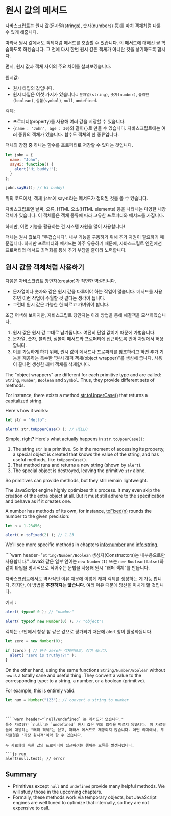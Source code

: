 # 원시 값의 메서드

자바스크립트는 원시 값(문자열(strings), 숫자(numbers) 등)를 마치 객체처럼 다룰 수 있게 해줍니다. 

따라서 원시 값에서도 객체처럼 메서드를 호출할 수 있습니다. 이 메서드에 대해선 곧 학습하도록 하겠습니다. 그 전에 다시 한번 원시 값은 객체가 아니란 것을 상기하도록 합시다.

먼저, 원시 값과 객체 사이의 주요 차이를 살펴보겠습니다.

원시값:

- 원시 타입의 값입니다.
- 원시 타입은 여섯 가지가 있습니다.: `문자열(string)`, `숫자(number)`, `불리언(boolean)`, `심볼(symbol)`, `null`, `undefined`.

객체:

- 프로퍼티(property)를 사용해 여러 값을 저장할 수 있습니다.
- `{name : "John", age : 30}`와 같이`{}`로 만들 수 있습니다. 자바스크립트에는 여러 종류의 객체가 있습니다. 함수도 객체의 한 종류입니다.

객체의 장점 중 하나는 함수를 프로퍼티로 저장할 수 있다는 것입니다.

```js run
let john = {
  name: "John",
  sayHi: function() {
    alert("Hi buddy!");
  }
};

john.sayHi(); // Hi buddy!
```

위의 코드에서, 객체 `john`에 `sayHi`라는 메서드가 정의된 것을 볼 수 있습니다. 

자바스크립트엔 날짜, 오류, HTML 요소(HTML elements) 등을 나타내는 다양한 내장 객체가 있습니다. 이 객체들은 객체 종류에 따라 고유한 프로퍼티와 메서드를 가집니다.

하지만, 이런 기능을 활용하는 건 시스템 자원을 많이 사용합니다!

객체는 원시 값보다 "무겁습니다". 내부 기능을 구동하기 위해 추가 자원이 필요하기 때문입니다. 하지만 프로퍼티와 메서드는 아주 유용하기 때문에, 자바스크립트 엔진에선 프로퍼티와 메서드 최적화를 통해 추가 부담을 줄이려 노력합니다.

## 원시 값을 객체처럼 사용하기

다음은 자바스크립트 창안자(creator)가 직면한 역설입니다.

- 문자열이나 숫자와 같은 원시 값을 다루어야 하는 작업이 많습니다. 메서드를 사용하면 이런 작업이 수월할 것 같다는 생각이 듭니다.
- 그런데 원시 값은 가능한 한 빠르고 가벼워야 합니다.

조금 어색해 보이지만, 자바스크립트 창안자는 아래 방법을 통해 해결책을 모색하였습니다.

1. 원시 값은 원시 값 그대로 남겨둡니다. 여전히 단일 값이기 때문에 가볍습니다.
2. 문자열, 숫자, 불리언, 심볼이 메서드와 프로퍼티에 접근하도록 언어 차원에서 허용합니다.
3. 이를 가능하게 하기 위해, 원시 값이 메서드나 프로퍼티를 참조하려고 하면 추가 기능을 제공하는 특수한 "원시 래퍼 객체(object wrapper)"를 생성해 줍니다. 사용이 끝나면 생성한 래퍼 객체를 삭제합니다.

The "object wrappers" are different for each primitive type and are called: `String`, `Number`, `Boolean` and `Symbol`. Thus, they provide different sets of methods.

For instance, there exists a method [str.toUpperCase()](https://developer.mozilla.org/en/docs/Web/JavaScript/Reference/Global_Objects/String/toUpperCase) that returns a capitalized string.

Here's how it works:

```js run
let str = "Hello";

alert( str.toUpperCase() ); // HELLO
```

Simple, right? Here's what actually happens in `str.toUpperCase()`:

1. The string `str` is a primitive. So in the moment of accessing its property, a special object is created that knows the value of the string, and has useful methods, like `toUpperCase()`.
2. That method runs and returns a new string (shown by `alert`).
3. The special object is destroyed, leaving the primitive `str` alone.

So primitives can provide methods, but they still remain lightweight.

The JavaScript engine highly optimizes this process. It may even skip the creation of the extra object at all. But it must still adhere to the specification and behave as if it creates one.

A number has methods of its own, for instance, [toFixed(n)](https://developer.mozilla.org/en-US/docs/Web/JavaScript/Reference/Global_Objects/Number/toFixed) rounds the number to the given precision:

```js run
let n = 1.23456;

alert( n.toFixed(2) ); // 1.23
```

We'll see more specific methods in chapters <info:number> and <info:string>.


````warn header="`String/Number/Boolean` 생성자(Constructors)는 내부용으로만 사용합니다."
Java와 같은 일부 언어는 `new Number(1)` 또는 `new Boolean(false)`와 같이 타입을 명시적으로 적어주는 문법을 사용해 원시 "래퍼 객체"를 만듭니다.

자바스크립트에서도 역사적인 이유 때문에 이렇게 래퍼 객체를 생성하는 게 가능 합니다. 하지만, 이 방법을 **추천하지는 않습니다**. 여러 이유 때문에 당신을 미치게 할 것입니다. 

예시 :

```js run
alert( typeof 0 ); // "number"

alert( typeof new Number(0) ); // "object"!
```

객체는 `if`안에서 항상 참 같은 값으로 평가되기 때문에 alert 창이 활성화됩니다.

```js run
let zero = new Number(0);

if (zero) { // 변수 zero는 객체이므로, 참이 됩니다.
  alert( "zero is truthy!?!" );
}
```

On the other hand, using the same functions `String/Number/Boolean` without `new` is a totally sane and useful thing. They convert a value to the corresponding type: to a string, a number, or a boolean (primitive).

For example, this is entirely valid:
```js
let num = Number("123"); // convert a string to number
```
````


````warn header="`null/undefined` 는 메서드가 없습니다."
특수 자료형인 `null`과 `undefined` 원시 값은 위의 법칙을 따르지 않습니다. 이 자료형들에 대응하는 "래퍼 객체"는 없고, 따라서 메서드도 제공되지 않습니다. 어떤 의미에서, 두 자료형은 "가장 원시적"이라 할 수 있습니다.

두 자료형에 속한 값의 프로퍼티에 접근하려는 행위는 오류를 발생시킵니다.

```js run
alert(null.test); // error
````

## Summary

- Primitives except `null` and `undefined` provide many helpful methods. We will study those in the upcoming chapters.
- Formally, these methods work via temporary objects, but JavaScript engines are well tuned to optimize that internally, so they are not expensive to call.